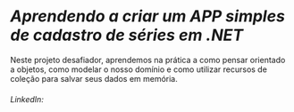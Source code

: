 # ***Aprendendo a criar um APP simples de cadastro de séries em .NET***

 Neste projeto desafiador, aprendemos na prática a como pensar orientado a objetos, como modelar o nosso domínio e como utilizar recursos de coleção para salvar seus dados em memória.

###### LinkedIn: [](https://www.linkedin.com/in/aline-souza-0a3066187/)